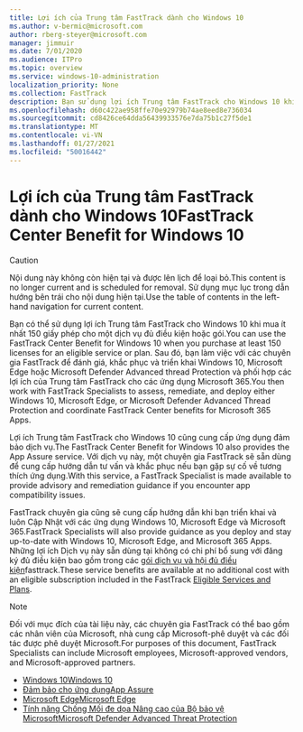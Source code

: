 ```yaml
---
title: Lợi ích của Trung tâm FastTrack dành cho Windows 10
ms.author: v-bermic@microsoft.com
author: rberg-steyer@microsoft.com
manager: jimmuir
ms.date: 7/01/2020
ms.audience: ITPro
ms.topic: overview
ms.service: windows-10-administration
localization_priority: None
ms.collection: FastTrack
description: Bạn sử dụng lợi ích Trung tâm FastTrack cho Windows 10 khi mua  *ít nhất*  150 giấy phép cho một dịch vụ hoặc gói đủ điều kiện.
ms.openlocfilehash: d60c422ae958ffe70e92979b74ae8eed8e736034
ms.sourcegitcommit: cd8426ce64dda56439933576e7da75b1c27f5de1
ms.translationtype: MT
ms.contentlocale: vi-VN
ms.lasthandoff: 01/27/2021
ms.locfileid: "50016442"
---
```

# <a name="fasttrack-center-benefit-for-windows-10"></a><span data-ttu-id="0a673-103">Lợi ích của Trung tâm FastTrack dành cho Windows 10</span><span class="sxs-lookup"><span data-stu-id="0a673-103">FastTrack Center Benefit for Windows 10</span></span>

> [!CAUTION]
> <span data-ttu-id="0a673-104">Nội dung này không còn hiện tại và được lên lịch để loại bỏ.</span><span class="sxs-lookup"><span data-stu-id="0a673-104">This content is no longer current and is scheduled for removal.</span></span> <span data-ttu-id="0a673-105">Sử dụng mục lục trong dẫn hướng bên trái cho nội dung hiện tại.</span><span class="sxs-lookup"><span data-stu-id="0a673-105">Use the table of contents in the left-hand navigation for current content.</span></span>

<span data-ttu-id="0a673-106">Bạn có thể sử dụng lợi ích Trung tâm FastTrack cho Windows 10 khi mua ít nhất 150 giấy phép cho một dịch vụ đủ điều kiện hoặc gói.</span><span class="sxs-lookup"><span data-stu-id="0a673-106">You can use the FastTrack Center Benefit for Windows 10 when you purchase at least 150 licenses for an eligible service or plan.</span></span> <span data-ttu-id="0a673-107">Sau đó, bạn làm việc với các chuyên gia FastTrack để đánh giá, khắc phục và triển khai Windows 10, Microsoft Edge hoặc Microsoft Defender Advanced thread Protection và phối hợp các lợi ích của Trung tâm FastTrack cho các ứng dụng Microsoft 365.</span><span class="sxs-lookup"><span data-stu-id="0a673-107">You then work with FastTrack Specialists to assess, remediate, and deploy either Windows 10, Microsoft Edge, or Microsoft Defender Advanced Thread Protection and coordinate FastTrack Center benefits for Microsoft 365 Apps.</span></span> 

<span data-ttu-id="0a673-108">Lợi ích Trung tâm FastTrack cho Windows 10 cũng cung cấp ứng dụng đảm bảo dịch vụ.</span><span class="sxs-lookup"><span data-stu-id="0a673-108">The FastTrack Center Benefit for Windows 10 also provides the App Assure service.</span></span> <span data-ttu-id="0a673-109">Với dịch vụ này, một chuyên gia FastTrack sẽ sẵn dùng để cung cấp hướng dẫn tư vấn và khắc phục nếu bạn gặp sự cố về tương thích ứng dụng.</span><span class="sxs-lookup"><span data-stu-id="0a673-109">With this service, a FastTrack Specialist is made available to provide advisory and remediation guidance if you encounter app compatibility issues.</span></span> 

<span data-ttu-id="0a673-110">FastTrack chuyên gia cũng sẽ cung cấp hướng dẫn khi bạn triển khai và luôn Cập Nhật với các ứng dụng Windows 10, Microsoft Edge và Microsoft 365.</span><span class="sxs-lookup"><span data-stu-id="0a673-110">FastTrack Specialists will also provide guidance as you deploy and stay up-to-date with Windows 10, Microsoft Edge, and Microsoft 365 Apps.</span></span> <span data-ttu-id="0a673-111">Những lợi ích Dịch vụ này sẵn dùng tại không có chi phí bổ sung với đăng ký đủ điều kiện bao gồm trong các [gói dịch vụ và hội đủ điều kiện](M365-eligible-services-and-plans.md)fasttrack.</span><span class="sxs-lookup"><span data-stu-id="0a673-111">These service benefits are available at no additional cost with an eligible subscription included in the FastTrack [Eligible Services and Plans](M365-eligible-services-and-plans.md).</span></span>
  
> [!NOTE]
> <span data-ttu-id="0a673-112">Đối với mục đích của tài liệu này, các chuyên gia FastTrack có thể bao gồm các nhân viên của Microsoft, nhà cung cấp Microsoft-phê duyệt và các đối tác được phê duyệt Microsoft.</span><span class="sxs-lookup"><span data-stu-id="0a673-112">For purposes of this document, FastTrack Specialists can include Microsoft employees, Microsoft-approved vendors, and Microsoft-approved partners.</span></span> 
    
- [<span data-ttu-id="0a673-113">Windows 10</span><span class="sxs-lookup"><span data-stu-id="0a673-113">Windows 10</span></span>](Win-10-windows-10.md)
- [<span data-ttu-id="0a673-114">Đảm bảo cho ứng dụng</span><span class="sxs-lookup"><span data-stu-id="0a673-114">App Assure</span></span>](Win-10-app-assure.md)
- [<span data-ttu-id="0a673-115">Microsoft Edge</span><span class="sxs-lookup"><span data-stu-id="0a673-115">Microsoft Edge</span></span>](Win-10-microsoft-edge.md)
- [<span data-ttu-id="0a673-116">Tính năng Chống Mối đe dọa Nâng cao của Bộ bảo vệ Microsoft</span><span class="sxs-lookup"><span data-stu-id="0a673-116">Microsoft Defender Advanced Threat Protection</span></span>](Win-10-microsoft-defender-atp.md)

